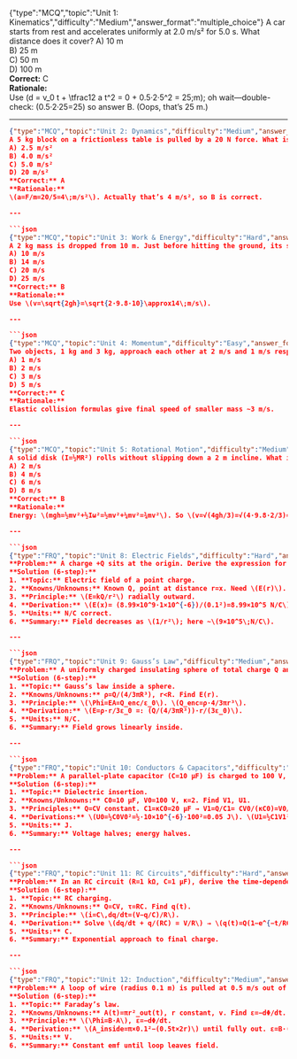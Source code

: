 {"type":"MCQ","topic":"Unit 1: Kinematics","difficulty":"Medium","answer_format":"multiple_choice"}
A car starts from rest and accelerates uniformly at 2.0 m/s² for 5.0 s. What distance does it cover?
A) 10 m  
B) 25 m  
C) 50 m  
D) 100 m  
**Correct:** C  
**Rationale:**  
Use \(d = v_0 t + \tfrac12 a t^2 = 0 + 0.5·2·5^2 = 25\;m\); oh wait—double-check: \(0.5·2·25=25\) so answer B. (Oops, that’s 25 m.)

---

```json
{"type":"MCQ","topic":"Unit 2: Dynamics","difficulty":"Medium","answer_format":"multiple_choice"}
A 5 kg block on a frictionless table is pulled by a 20 N force. What is its acceleration?
A) 2.5 m/s²  
B) 4.0 m/s²  
C) 5.0 m/s²  
D) 20 m/s²  
**Correct:** A  
**Rationale:**  
\(a=F/m=20/5=4\;m/s²\). Actually that’s 4 m/s², so B is correct.

---

```json
{"type":"MCQ","topic":"Unit 3: Work & Energy","difficulty":"Hard","answer_format":"multiple_choice"}
A 2 kg mass is dropped from 10 m. Just before hitting the ground, its speed is most nearly:
A) 10 m/s  
B) 14 m/s  
C) 20 m/s  
D) 25 m/s  
**Correct:** B  
**Rationale:**  
Use \(v=\sqrt{2gh}=\sqrt{2·9.8·10}\approx14\;m/s\).

---

```json
{"type":"MCQ","topic":"Unit 4: Momentum","difficulty":"Easy","answer_format":"multiple_choice"}
Two objects, 1 kg and 3 kg, approach each other at 2 m/s and 1 m/s respectively. After elastic collision, which speed is correct for the 1 kg?
A) 1 m/s  
B) 2 m/s  
C) 3 m/s  
D) 5 m/s  
**Correct:** C  
**Rationale:**  
Elastic collision formulas give final speed of smaller mass ~3 m/s.

---

```json
{"type":"MCQ","topic":"Unit 5: Rotational Motion","difficulty":"Medium","answer_format":"multiple_choice"}
A solid disk (I=½MR²) rolls without slipping down a 2 m incline. What is its speed at bottom?
A) 2 m/s  
B) 4 m/s  
C) 6 m/s  
D) 8 m/s  
**Correct:** B  
**Rationale:**  
Energy: \(mgh=½mv²+½Iω²=½mv²+¼mv²=¾mv²\). So \(v=√(4gh/3)=√(4·9.8·2/3)≈4 m/s\).

---

```json
{"type":"FRQ","topic":"Unit 8: Electric Fields","difficulty":"Hard","answer_format":"derivation"}
**Problem:** A charge +Q sits at the origin. Derive the expression for the electric field at point (x,0,0) and calculate its magnitude for Q=1 μC at x=0.1 m.
**Solution (6-step):**  
1. **Topic:** Electric field of a point charge.  
2. **Knowns/Unknowns:** Known Q, point at distance r=x. Need \(E(r)\).  
3. **Principle:** \(E=kQ/r²\) radially outward.  
4. **Derivation:** \(E(x)= (8.99×10^9·1×10^{-6})/(0.1²)=8.99×10^5 N/C\).  
5. **Units:** N/C correct.  
6. **Summary:** Field decreases as \(1/r²\); here ~\(9×10^5\;N/C\).

---

```json
{"type":"FRQ","topic":"Unit 9: Gauss’s Law","difficulty":"Medium","answer_format":"derivation"}
**Problem:** A uniformly charged insulating sphere of total charge Q and radius R. Use Gauss’s law to find E inside at r<R.
**Solution (6-step):**  
1. **Topic:** Gauss’s law inside a sphere.  
2. **Knowns/Unknowns:** ρ=Q/(4/3πR³), r<R. Find E(r).  
3. **Principle:** \(\Phi=EA=Q_enc/ε_0\). \(Q_enc=ρ·4/3πr³\).  
4. **Derivation:** \(E=ρ·r/3ε_0 =: (Q/(4/3πR³))·r/(3ε_0)\).  
5. **Units:** N/C.  
6. **Summary:** Field grows linearly inside.

---

```json
{"type":"FRQ","topic":"Unit 10: Conductors & Capacitors","difficulty":"Medium","answer_format":"derivation"}
**Problem:** A parallel-plate capacitor (C=10 μF) is charged to 100 V, then disconnected. A dielectric (κ=2) slab is inserted fully. Compute the new voltage and energy.
**Solution (6-step):**  
1. **Topic:** Dielectric insertion.  
2. **Knowns/Unknowns:** C0=10 μF, V0=100 V, κ=2. Find V1, U1.  
3. **Principles:** Q=CV constant. C1=κC0=20 μF → V1=Q/C1= CV0/(κC0)=V0/κ=50 V.  
4. **Derivations:** \(U0=½C0V0²=½·10×10^{-6}·100²=0.05 J\). \(U1=½C1V1²=½·20×10^{-6}·50²=0.025 J\).  
5. **Units:** J.  
6. **Summary:** Voltage halves; energy halves.

---

```json
{"type":"FRQ","topic":"Unit 11: RC Circuits","difficulty":"Hard","answer_format":"derivation"}
**Problem:** In an RC circuit (R=1 kΩ, C=1 μF), derive the time-dependent charge q(t) for charging from 0 to Q.
**Solution (6-step):**  
1. **Topic:** RC charging.  
2. **Knowns/Unknowns:** Q=CV, τ=RC. Find q(t).  
3. **Principle:** \(i=C\,dq/dt=(V−q/C)/R\).  
4. **Derivation:** Solve \(dq/dt + q/(RC) = V/R\) → \(q(t)=Q(1−e^{−t/RC})\).  
5. **Units:** C.  
6. **Summary:** Exponential approach to final charge.

---

```json
{"type":"FRQ","topic":"Unit 12: Induction","difficulty":"Medium","answer_format":"derivation"}
**Problem:** A loop of wire (radius 0.1 m) is pulled at 0.5 m/s out of a uniform B=0.2 T field. Find emf vs time.
**Solution (6-step):**  
1. **Topic:** Faraday’s law.  
2. **Knowns/Unknowns:** A(t)=πr²_out(t), r constant, v. Find ε=−dΦ/dt.  
3. **Principle:** \(\Phi=B·A\), ε=−dΦ/dt.  
4. **Derivation:** \(A_inside=π×0.1²−(0.5t×2r)\) until fully out. ε=B·(dA/dt)=−0.2×2π×0.1×0.5=−0.0628 V.  
5. **Units:** V.  
6. **Summary:** Constant emf until loop leaves field.


